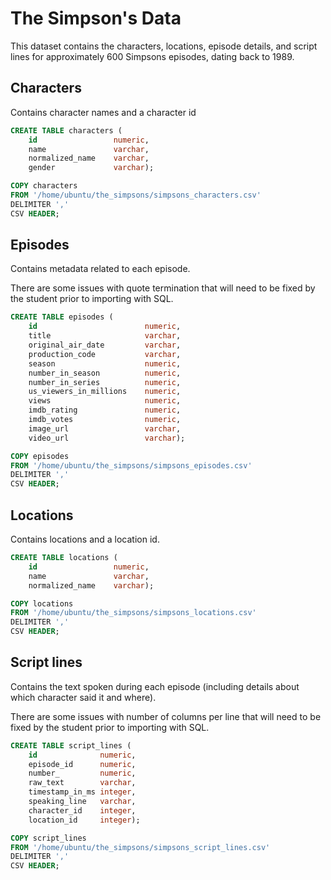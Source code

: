 # The Simpson's Data

This dataset contains the characters, locations, episode details, and script lines for approximately 600 Simpsons episodes, dating back to 1989.

## Characters

Contains character names and a character id

```sql
CREATE TABLE characters (
    id                 numeric,
    name               varchar,
    normalized_name    varchar,
    gender             varchar);

COPY characters
FROM '/home/ubuntu/the_simpsons/simpsons_characters.csv'
DELIMITER ','
CSV HEADER;
```

## Episodes

Contains metadata related to each episode.

There are some issues with quote termination that will need to be fixed by the student prior to importing with SQL.

```sql
CREATE TABLE episodes (
    id                        numeric,
    title                     varchar,
    original_air_date         varchar,
    production_code           varchar,
    season                    numeric,
    number_in_season          numeric,
    number_in_series          numeric,
    us_viewers_in_millions    numeric,
    views                     numeric,
    imdb_rating               numeric,
    imdb_votes                numeric,
    image_url                 varchar,
    video_url                 varchar);

COPY episodes
FROM '/home/ubuntu/the_simpsons/simpsons_episodes.csv'
DELIMITER ','
CSV HEADER;
```

## Locations

Contains locations and a location id.

```sql
CREATE TABLE locations (
    id                 numeric,
    name               varchar,
    normalized_name    varchar);

COPY locations
FROM '/home/ubuntu/the_simpsons/simpsons_locations.csv'
DELIMITER ','
CSV HEADER;
```

## Script lines

Contains the text spoken during each episode (including details about which character said it and where).

There are some issues with number of columns per line that will need to be fixed by the student prior to importing with SQL.

```sql
CREATE TABLE script_lines (
    id              numeric,
    episode_id      numeric,
    number_         numeric,
    raw_text        varchar,
    timestamp_in_ms integer,
    speaking_line   varchar,
    character_id    integer,
    location_id     integer);

COPY script_lines
FROM '/home/ubuntu/the_simpsons/simpsons_script_lines.csv'
DELIMITER ','
CSV HEADER;
```